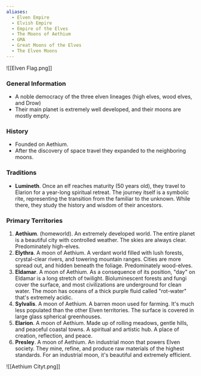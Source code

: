 ```yaml
---
aliases:
  - Elven Empire
  - Elvish Empire
  - Empire of the Elves
  - The Moons of Aethium
  - GMA
  - Great Moons of the Elves
  - The Elven Moons
---
```

![[Elven Flag.png]]

### General Information
- A noble democracy of the three elven lineages (high elves, wood elves, and Drow)
- Their main planet is extremely well developed, and their moons are mostly empty. 
### History
- Founded on Aethium.
- After the discovery of space travel they expanded to the neighboring moons.
### Traditions
- **Lumineth**. Once an elf reaches maturity (50 years old), they travel to Elarion for a year-long spiritual retreat. The journey itself is a symbolic rite, representing the transition from the familiar to the unknown. While there, they study the history and wisdom of their ancestors. 
### Primary Territories
1. **Aethium**. (homeworld). An extremely developed world. The entire planet is a beautiful city with controlled weather. The skies are always clear. Predominately high-elves.
2. **Elythra**. A moon of Aethium. A verdant world filled with lush forests, crystal-clear rivers, and towering mountain ranges. Cities are more spread out, and hidden beneath the foliage. Predominately wood-elves.
3. **Eldamar**. A moon of Aethium. As a consequence of its position, "day" on Eldamar is a long stretch of twilight. Bioluminescent forests and fungi cover the surface, and most civilizations are underground for clean water. The moon has oceans of a thick purple fluid called "rot-water" that's extremely acidic. 
4. **Sylvalis**. A moon of Aethium. A barren moon used for farming. It's much less populated than the other Elven territories. The surface is covered in large glass spherical greenhouses. 
5. **Elarion**. A moon of Aethium. Made up of rolling meadows, gentle hills, and peaceful coastal towns. A spiritual and artistic hub. A place of creation, reflection, and peace.
6. **Presley**. A moon of Aethium. An industrial moon that powers Elven society. They mine, refine, and produce raw materials of the highest standards. For an industrial moon, it's beautiful and extremely efficient. 

![[Aethium Cityt.png]]
